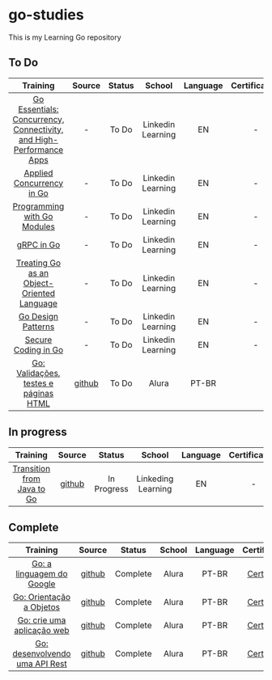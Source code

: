 # go-studies

This is my Learning Go repository

## To Do

| **Training** 	| **Source** 	| **Status** 	| **School** 	| **Language** 	| **Certification** |
|:------------:	|:----------:	|:----------:	|:---------------:|:---------------:|:---------------:|
|[Go Essentials: Concurrency, Connectivity, and High-Performance Apps](https://www.linkedin.com/learning/go-essentials-concurrency-connectivity-and-high-performance-apps)|- | To Do |Linkedin Learning| EN |-|
|[Applied Concurrency in Go](https://www.linkedin.com/learning/applied-concurrency-in-go)|- | To Do |Linkedin Learning| EN |-|
|[Programming with Go Modules](https://www.linkedin.com/learning/programming-with-go-modules)|- | To Do |Linkedin Learning| EN |-|
|[gRPC in Go](https://www.linkedin.com/learning/grpc-in-go)|- | To Do |Linkedin Learning| EN |-|
|[Treating Go as an Object-Oriented Language](https://www.linkedin.com/learning/treating-go-as-an-object-oriented-language)|- | To Do |Linkedin Learning| EN |-|
|[Go Design Patterns](https://www.linkedin.com/learning/go-design-patterns/go-design-patterns)|- | To Do |Linkedin Learning| EN |-|
|[Secure Coding in Go](https://www.linkedin.com/learning/secure-coding-in-go/why-care-about-security)|- | To Do |Linkedin Learning| EN |-|
|[Go: Validações, testes e páginas HTML](https://www.alura.com.br/curso-online-go-validacoes-testes-paginas-html)|[github](https://github.com/pedro-hos/go-studies/tree/main/alura-course/go-validacoes/api_rest_gin_go)| To Do |Alura| PT-BR | |

## In progress

| **Training** 	| **Source** 	| **Status** 	| **School** 	| **Language** 	| **Certification** |
|:------------:	|:----------:	|:----------:	|:---------------:|:---------------:|:---------------:|
|[Transition from Java to Go](https://www.linkedin.com/learning/transition-from-java-to-go)|[github](https://github.com/pedro-hos/go-studies/tree/main/java-to-go)| In Progress|Linkeding Learning| EN |-|

## Complete

| **Training** 	| **Source** 	| **Status** 	| **School** 	| **Language** 	| **Certification** |
|:------------:	|:----------:	|:----------:	|:---------------:|:---------------:|:---------------:|
|[Go: a linguagem do Google](https://www.alura.com.br/curso-online-golang)|[github](https://github.com/pedro-hos/go-studies/tree/main/alura-course/hello)| Complete |Alura| PT-BR |[Certificate](https://cursos.alura.com.br/certificate/5e853bfb-7344-44e0-914d-ef19ef8a5922?lang=en)|
|[Go: Orientação a Objetos](https://www.alura.com.br/curso-online-go-lang-oo)|[github](https://github.com/pedro-hos/go-studies/tree/main/alura-course/go-api/api-go-rest)| Complete |Alura| PT-BR |[Certificate](https://cursos.alura.com.br/certificate/651655bb-35ea-4501-823a-b28f93e0d888?lang=en)|
|[Go: crie uma aplicação web](https://www.alura.com.br/curso-online-go-lang-web)|[github](https://github.com/pedro-hos/go-studies/tree/main/alura-course/go-web/loja)| Complete |Alura| PT-BR |[Certificate](https://cursos.alura.com.br/certificate/0e6f757c-7feb-47ee-8315-97b2bc0a42e3?lang=en)|
|[Go: desenvolvendo uma API Rest](https://www.alura.com.br/curso-online-go-desenvolvendo-api-rest)|[github](https://github.com/pedro-hos/go-studies/tree/main/alura-course/go-oo)| Complete |Alura| PT-BR |[Certificate](https://cursos.alura.com.br/certificate/8a7b92d4-baf9-4e18-afe7-aa17ce67ea3a?lang=en)|